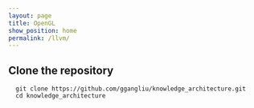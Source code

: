 ```yaml
---
layout: page
title: OpenGL
show_position: home
permalink: /llvm/
---
```


## Clone the repository

```#!/bash/sh
  git clone https://github.com/ggangliu/knowledge_architecture.git
  cd knowledge_architecture
```
